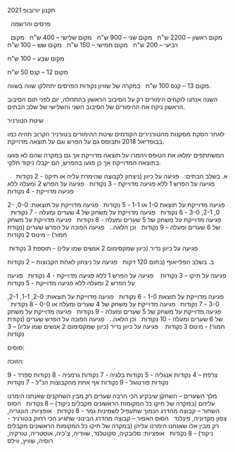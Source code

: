 תקנון יורובופ 2021

 
פרסים והרשמה

 
מקום ראשון – 2200 ש"ח
 
מקום שני – 900 ש"ח
 
מקום שלישי – 400 ש"ח
 
מקום רביעי – 200 ש"ח
 
מקום חמישי – 150 ש"ח
 
מקום שש – 100 ש"ח

מקום שבע – 100 ש"ח

מקום 12 – קנס 50 ש"ח

מקום 13 – קנס 100 ש"ח
 
במקרה של שוויון נקודות הפרסים יתחלקו שווה בשווה.


השנה אנחנו לוקחים הימורים רק על הסיבוב הראשון בהתחלה, יום לפני תום הסיבוב הראשון ניקח את ההימורים של הסיבוב השני והשלישי של שלב הבתים.


שיטת הטורניר

לאחר הסקת מסקנות מהטורנירים הקודמים שיטת ההימורים בטורניר הקרוב תהיה כמו בבופדיאל 2018 ותבוסס גם על הפרש וגם על תוצאה מדוייקת.

המשתתפים ימלאו את הטופס ויהמרו על תוצאה מדוייקת אך גם במקרה שהם לא פגעו בתוצאה המדוייקת אך כן פגעו בהפרש, הם יקבלו ניקוד חלקי.

 
א. בשלב הבתים:
 
פגיעה על כיוון (ניצחון לקבוצה שהימרת עליה או תיקו) - 2 נקודות
  
פגיעה על הפרש 1 ללא פגיעה מדוייקת - 3 נקודות
 
פגיעה על הפרש 2 ומעלה ללא פגיעה מדוייקת - 4 נקודות

פגיעה מדוייקת על תוצאת 1-0 או 1-1 - 5 נקודות
 
פגיעה מדוייקת על תוצאות: 0-0, 2-0, 2-1, 3-0 - 6 נקודות
 
פגיעה מדוייקת על משחק של 4 שערים ומעלה - 7 נקודות
 
פגיעה מדוייקת על משחק של 5 שערים ומעלה - 8 נקודות
 
פגיעה מדוייקת על משחק של 6 שערים ומעלה - 9 נקודות
 
וכן הלאה..
 
פגיעה הפוכה על הפרש שערים (נקודת חמור) - מינוס 2 נקודות

 פגיעה על כיוון נדיר (כיוון שמקסימום 2 אנשים שמו עליו) - תוספת 3 נקודות
 

ב. בשלב הפלייאוף (בתום 120 דקות
 
פגיעה על ניצחון לאחת הקבוצות – 2 נקודות

פגיעה על תיקו – 3 נקודות
  
פגיעה על הפרש 1 ללא פגיעה מדוייקת - 4 נקודות
 
פגיעה על הפרש 2 ומעלה ללא פגיעה מדוייקת - 5 נקודות

פגיעה מדוייקת על תוצאת 1-0 - 6 נקודות
 
פגיעה מדוייקת על תוצאות: 2-0, 1-1, 2-1, 3-0 - 7 נקודות
 
פגיעה מדוייקת על משחק של 4 שערים ומעלה או 0-0 - 8 נקודות
 
פגיעה מדוייקת על משחק של 5 שערים ומעלה - 9 נקודות
 
פגיעה מדוייקת על משחק של 6 שערים ומעלה - 10 נקודות
 
וכן הלאה..
 
פגיעה הפוכה על הפרש שערים (נקודת חמור) - מינוס 3 נקודות
 
 פגיעה על כיוון נדיר (כיוון שמקסימום 2 אנשים שמו עליו) – 3 נקודות
  


סוסים:


הזוכה:

צרפת – 4 נקודות
אנגליה - 5 נקודות
בלגיה - 7 נקודות
גרמניה - 8 נקודות
ספרד - 9 נקודות
פורטוגל - 9 נקודות
אף אחת מהקבוצות הנ"ל - 7 נקודות

מלך השערים – השחקן שיבקיע הכי הרבה שערים רק מבין השחקנים שאנחנו הימרנו עליהם (במקרה של תיקו כל המקומות הראשונים מקבלים ניקוד) – 8 נקודות
 
הסוס השחור – קבוצה מהדרג הנמוך שתעפיל לשמינית גמר - 8 נקודות
 
אופציות: הונגריה, צפון מקדוניה, פינלנד
 
הסוס האפור – קבוצה מהדרג הבינוני שתגיע הכי רחוק בטורניר - רק מבין אלו שאנחנו הימרנו עליהן (במקרה של תיקו כל המקומות הראשונים מקבלים ניקוד) - 8 נקודות
 
אופציות: סלובקיה, סקוטלנד, שוודיה, צ'כיה, אוסטריה, טורקיה, רוסיה, שוויץ, ווילס



